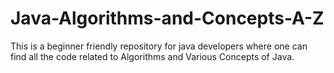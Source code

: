 # Java-Algorithms-and-Concepts-A-Z
This is a beginner friendly repository for java developers where one can find all the code related to Algorithms and Various Concepts of Java. 
